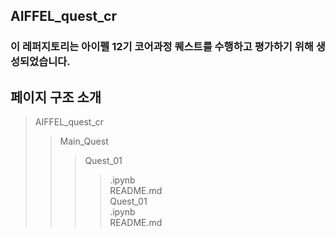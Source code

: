 ## AIFFEL_quest_cr
### 이 레퍼지토리는 아이펠 12기 코어과정 퀘스트를 수행하고 평가하기 위해 생성되었습니다.

## 페이지 구조 소개
> AIFFEL_quest_cr
>  > Main_Quest
>  >  > Quest_01
>  >  >  > .ipynb   
>  >  >  > README.md   
>  >  > Quest_01  
>  >  >  > .ipynb    
>  >  >  > README.md  
